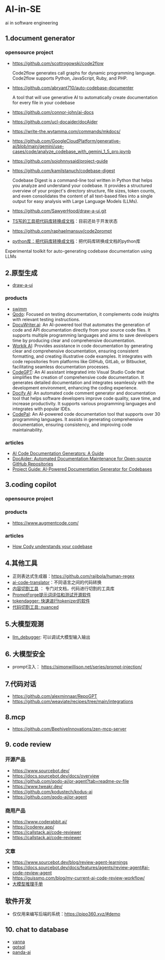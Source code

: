 # AI-in-SE
ai in software engineering


## 1.document generator
### opensource project
* https://github.com/scottrogowski/code2flow

  Code2flow generates call graphs for dynamic programming language. Code2flow supports Python, JavaScript, Ruby, and PHP.
* https://github.com/abryant710/auto-codebase-documenter

  A tool that will use generative AI to automatically create documentation for every file in your codebase

* https://github.com/connor-john/ai-docs
* https://github.com/ucl-docaider/docAider
* https://write-the.wytamma.com/commands/mkdocs/
* https://github.com/GoogleCloudPlatform/generative-ai/blob/main/gemini/use-cases/code/analyze_codebase_with_gemini_1_5_pro.ipynb
* https://github.com/sojohnnysaid/project-guide
* https://github.com/kamilstanuch/codebase-digest

  Codebase Digest is a command-line tool written in Python that helps you analyze and understand your codebase. It provides a structured overview of your project's directory structure, file sizes, token counts, and even consolidates the content of all text-based files into a single output for easy analysis with Large Language Models (LLMs).
* https://github.com/SawyerHood/draw-a-ui.git
* [TS写的工具把代码库转换成文档](https://github.com/context-labs/autodoc)：目前还处于开发状态
* https://github.com/raphaelmansuy/code2prompt
* [python库：把代码库转换成文档](https://github.com/abryant710/auto-codebase-documenter)：把代码库转换成文档的python库

Experimental toolkit for auto-generating codebase documentation using LLMs

## 2.原型生成
* [draw-a-ui](https://github.com/SawyerHood/draw-a-ui.git)


### products
* [swimm](https://swimm.io/)
* [Qodo](https://www.qodo.ai/): Focused on testing documentation, it complements code insights with relevant testing instructions.
* [DocuWriter.ai](http://docuwriter/): An AI-powered tool that automates the generation of code and API documentation directly from your source code files. It supports multiple programming languages and aims to save developers time by producing clear and comprehensive documentation.
* [Workik AI](http://workik/): Provides assistance in code documentation by generating clear and comprehensive documentation, ensuring consistent formatting, and creating illustrative code examples. It integrates with code repositories from platforms like GitHub, GitLab, or Bitbucket, facilitating seamless documentation processes.
* [CodeGPT](http://codegpt/): An AI assistant integrated into Visual Studio Code that simplifies the creation of comprehensive code documentation. It generates detailed documentation and integrates seamlessly with the development environment, enhancing the coding experience.
* [Docify AI](http://docify/): An automated code comment generator and documentation tool that helps software developers improve code quality, save time, and increase productivity. It supports various programming languages and integrates with popular IDEs.
* [CodePal](https://codepal.ai/code-documentation?utm_source=chatgpt.com): An AI-powered code documentation tool that supports over 30 programming languages. It assists in generating comprehensive documentation, ensuring consistency, and improving code maintainability.

### articles
* [AI Code Documentation Generators: A Guide](https://overcast.blog/ai-code-documentation-generators-a-guide-b6cd72cd0ec4)
* [DocAider: Automated Documentation Maintenance for Open-source GitHub Repositories](https://techcommunity.microsoft.com/blog/educatordeveloperblog/docaider-automated-documentation-maintenance-for-open-source-github-repositories/4245588)
* [Project Guide: AI-Powered Documentation Generator for Codebases](https://www.reddit.com/r/Python/comments/1gx2515/project_guide_aipowered_documentation_generator/)


## 3.coding copilot

### opensource project

### products
* https://www.augmentcode.com/

### articles
* [How Cody understands your codebase](https://sourcegraph.com/blog/how-cody-understands-your-codebase)


## 4.其他工具
* 正则表达式生成器：https://github.com/rajibola/human-regex
* [ai-code-translator](https://github.com/mckaywrigley/ai-code-translator.git)：不同语言之间的代码转换
* [内容切割工具](https://chonkie.ai/) ： 专门对文档，代码进行切割的工具库
* [PromptForge提示词评估和测试开源软件](https://github.com/insaaniManav/prompt-forge/tree/main)
* [tokendagger: 快速进行tokenizer的软件](https://github.com/M4THYOU/TokenDagger)
* [代码切割工具: nuanced](https://github.com/nuanced-dev/nuanced)

## 5.大模型观测
* [llm_debugger](https://github.com/akhalsa/llm_debugger): 可以调试大模型输入输出
  

## 6. 大模型安全
* prompt注入： https://simonwillison.net/series/prompt-injection/


## 7.代码对话
* https://github.com/alexminnaar/RepoGPT
* https://github.com/weaviate/recipes/tree/main/integrations


## 8.mcp
* https://github.com/BeehiveInnovations/zen-mcp-server

## 9. code review
### 开源产品
* https://www.sourcebot.dev/
* https://docs.sourcebot.dev/docs/overview
* https://github.com/qodo-ai/pr-agent?tab=readme-ov-file
* https://www.tweakr.dev/
* https://github.com/kodustech/kodus-ai
* https://github.com/qodo-ai/pr-agent

### 商用产品
* https://www.coderabbit.ai/
* https://coderev.app/
* https://callstack.ai/code-reviewer
* https://callstack.ai/code-reviewer

### 文章
* https://www.sourcebot.dev/blog/review-agent-learnings
* https://docs.sourcebot.dev/docs/features/agents/review-agent#ai-code-review-agent
* https://guissmo.com/blog/my-current-ai-code-review-workflow/
* [大模型推理手册](https://bentoml.com/llm/)

## 软件开发
* 仅仅用来编写后端的系统：https://pipo360.xyz/#demo

## 10. chat to database
* [vanna](https://github.com/vanna-ai/vanna?tab=readme-ov-file)
* [gptsql](https://github.com/tatari-tv/gptsql)
* [panda-ai](https://github.com/Sinaptik-AI/pandas-ai?tab=readme-ov-file)
